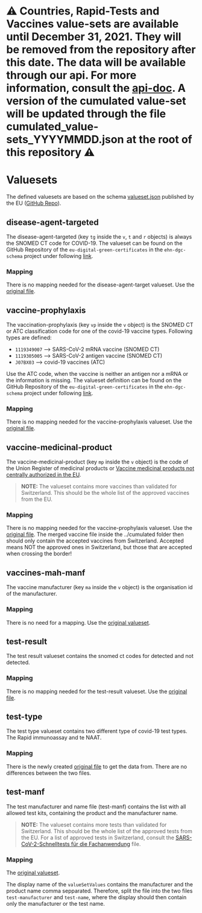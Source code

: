 # :warning: Countries, Rapid-Tests and Vaccines value-sets are available until December 31, 2021. They will be removed from the repository after this date. The data will be available through our api. For more information, consult the [api-doc](https://github.com/admin-ch/CovidCertificate-Apidoc#generation-revocation-and-value-set-api-doc). A version of the cumulated value-set will be updated through the file cumulated_value-sets_YYYYMMDD.json at the root of this repository :warning:

# Valuesets

The defined valuesets are based on the schema [valueset.json](https://github.com/eu-digital-green-certificates/ehn-dgc-schema/blob/main/valueset.json) published by the EU ([GitHub Repo](https://github.com/eu-digital-green-certificates/ehn-dgc-schema)).

## disease-agent-targeted

The disease-agent-targeted (key `tg` inside the `v`, `t` and `r` objects) is always the SNOMED CT code for COVID-19. The valueset can be found on the GitHub Repository of the `eu-digital-green-certificates` in the `ehn-dgc-schema` project under following [link](https://github.com/eu-digital-green-certificates/ehn-dgc-schema/blob/main/valuesets/disease-agent-targeted.json).

### Mapping

There is no mapping needed for the disease-agent-target valueset. Use the [original file](https://github.com/ehn-digital-green-development/ehn-dgc-schema/blob/main/valuesets/disease-agent-targeted.json).

## vaccine-prophylaxis

The vaccination-prophylaxis (key `vp` inside the `v` object) is the SNOMED CT or ATC classification code for one of the covid-19 vaccine types. Following types are defined:

- `1119349007` --> SARS-CoV-2 mRNA vaccine (SNOMED CT)
- `1119305005` --> SARS-CoV-2 antigen vaccine (SNOMED CT)
- `J07BX03` --> covid-19 vaccines (ATC)

Use the ATC code, when the vaccine is neither an antigen nor a mRNA or the information is missing.
The valueset definition can be found on the GitHub Repository of the `eu-digital-green-certificates` in the `ehn-dgc-schema` project under following [link](https://github.com/eu-digital-green-certificates/ehn-dgc-schema/blob/main/valuesets/vaccine-prophylaxis.json).

### Mapping

There is no mapping needed for the vaccine-prophylaxis valueset. Use the [original file](https://github.com/ehn-digital-green-development/ehn-dgc-schema/blob/main/valuesets/vaccine-prophylaxis.json).

## vaccine-medicinal-product

The vaccine-medicinal-product (key `mp` inside the `v` object) is the code of the Union Register of medicinal products or [Vaccine medicinal products not centrally authorized in the EU](https://webgate.ec.europa.eu/fpfis/wikis/x/ZYg-L).

> **NOTE:** The valueset contains more vaccines than validated for Switzerland. This should be the whole list of the approved vaccines from the EU.

### Mapping

There is no mapping needed for the vaccine-prophylaxis valueset. Use the [original file](https://github.com/ehn-digital-green-development/ehn-dgc-schema/blob/main/valuesets/vaccine-medicinal-product.json).
The merged vaccine file inside the ../cumulated folder then should only contain the accepted vaccines from Switzerland. Accepted means NOT the approved ones in Switzerland, but those that are accepted when crossing the border!

## vaccines-mah-manf

The vaccine manufacturer (key `ma` inside the `v` object) is the organisation id of the manufacturer.

### Mapping

There is no need for a mapping. Use the [original valueset](https://github.com/ehn-digital-green-development/ehn-dgc-schema/blob/main/valuesets/vaccine-mah-manf.json).

## test-result

The test result valueset contains the snomed ct codes for detected and not detected.

### Mapping

There is no mapping needed for the test-result valueset. Use the [original file](https://github.com/ehn-digital-green-development/ehn-dgc-schema/blob/main/valuesets/test-result.json).

## test-type

The test type valueset contains two different type of covid-19 test types. The Rapid immunoassay and te NAAT.

### Mapping

There is the newly created [original file](https://github.com/ehn-digital-green-development/ehn-dgc-schema/blob/main/valuesets/test-type.json) to get the data from. There are no differences between the two files.

## test-manf

The test manufacturer and name file (test-manf) contains the list with all allowed test kits, containing the product and the manufacturer name.

> **NOTE:** The valueset contains more tests than validated for Switzerland. This should be the whole list of the approved tests from the EU. For a list of approved tests in Switzerland, consult the [SARS-CoV-2-Schnelltests für die Fachanwendung](https://www.bag.admin.ch/dam/bag/de/dokumente/biomed/heilmittel/COVID-19/validierte-schnelltests-covid.pdf.download.pdf/Validierte%20SARS-CoV-2-Schnelltests%20FA.pdf) file.

### Mapping

The [original valueset](https://github.com/ehn-digital-green-development/ehn-dgc-schema/blob/main/valuesets/test-manf.json).

The display name of the `valueSetValues` contains the manufacturer and the product name comma sepparated. Therefore, split the file into the two files `test-manufacturer` and `test-name`, where the display should then contain only the manufacturer or the test name.
